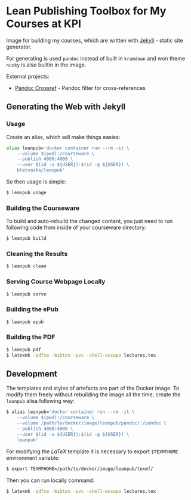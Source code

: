 # Lean Publishing Toolbox for My Courses at KPI

Image for building my courses, which are written with [Jekyll](https://jekyllrb.com) - static site generator.

For generating is used `pandoc` instead of built in `kramdown` and won theme `nucky` is also builtin in the image.

External projects:

* [Pandoc Crossref](https://github.com/lierdakil/pandoc-crossref) - Pandoc filter for cross-references


## Generating the Web with Jekyll


### Usage

Create an alias, which will make things easies:

```bash
alias leanpub='docker container run --rm -it \
    --volume $(pwd):/courseware \
    --publish 4000:4000 \
    --user $(id -u ${USER}):$(id -g ${USER}) \
    bletvaska/leanpub'
```

So then usage is simple:

```bash
$ leanpub usage
```


### Building the Courseware

To build and auto-rebuild the changed content, you just need to run following code from inside of your courseware directory:

```bash
$ leanpub build
```


### Cleaning the Results

```bash
$ leanpub clean
```


### Serving Course Webpage Locally

```bash
$ leanpub serve
```


### Building the ePub

```bash
$ leanpub epub
```


### Building the PDF

```bash
$ leanpub pdf
$ latexmk -pdfxe -bibtex -pvc -shell-escape lectures.tex
```


## Development

The templates and styles of artefacts are part of the Docker image. To modify them freely without rebuilding the image all the time, create the `leanpub` alisa following way:

```bash
$ alias leanpub='docker container run --rm -it \
    --volume $(pwd):/courseware \
    --volume /path/to/docker/image/leanpub/pandoc/:/pandoc \
    --publish 4000:4000 \
    --user $(id -u ${USER}):$(id -g ${USER}) \
    leanpub'
```

For modifying the _LaTeX_ template it is necessary to export `$TEXMFHOME` environment variable:

```bash
$ export TEXMFHOME=/path/to/docker/image/leanpub/texmf/
```

Then you can run locally command:

```bash
$ latexmk -pdfxe -bibtex -pvc -shell-escape lectures.tex
```